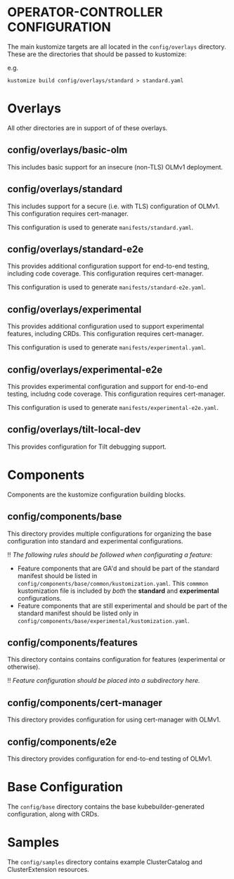 # OPERATOR-CONTROLLER CONFIGURATION

The main kustomize targets are all located in the `config/overlays` directory. These are the directories that should be passed to kustomize:

e.g.
```
kustomize build config/overlays/standard > standard.yaml
```

# Overlays

All other directories are in support of of these overlays.

## config/overlays/basic-olm

This includes basic support for an insecure (non-TLS) OLMv1 deployment.

## config/overlays/standard

This includes support for a secure (i.e. with TLS) configuration of OLMv1. This configuration requires cert-manager.

This configuration is used to generate `manifests/standard.yaml`.

## config/overlays/standard-e2e

This provides additional configuration support for end-to-end testing, including code coverage. This configuration requires cert-manager.

This configuration is used to generate `manifests/standard-e2e.yaml`.

## config/overlays/experimental

This provides additional configuration used to support experimental features, including CRDs. This configuration requires cert-manager.

This configuration is used to generate `manifests/experimental.yaml`.

## config/overlays/experimental-e2e

This provides experimental configuration and support for end-to-end testing, includng code coverage. This configuration requires cert-manager.

This configuration is used to generate `manifests/experimental-e2e.yaml`.

## config/overlays/tilt-local-dev

This provides configuration for Tilt debugging support.

# Components

Components are the kustomize configuration building blocks.

## config/components/base

This directory provides multiple configurations for organizing the base configuration into standard and experimental configurations.

:bangbang: *The following rules should be followed when configurating a feature:*

* Feature components that are GA'd and should be part of the standard manifest should be listed in `config/components/base/common/kustomization.yaml`. This `commmon` kustomization file is included by *both* the **standard** and **experimental** configurations.
* Feature components that are still experimental and should be part of the standard manifest should be listed only in `config/components/base/experimental/kustomization.yaml`.

## config/components/features

This directory contains contains configuration for features (experimental or otherwise).

:bangbang: *Feature configuration should be placed into a subdirectory here.*

## config/components/cert-manager

This directory provides configuration for using cert-manager with OLMv1.

## config/components/e2e

This directory provides configuration for end-to-end testing of OLMv1.

# Base Configuration

The `config/base` directory contains the base kubebuilder-generated configuration, along with CRDs.

# Samples

The `config/samples` directory contains example ClusterCatalog and ClusterExtension resources.

